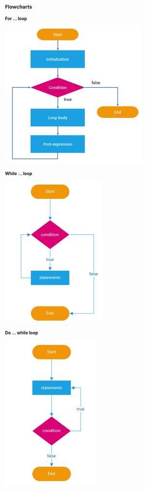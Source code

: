 ### Flowcharts
#### For ... loop
![for ... loop](/images/for-loop.png)

#### While ... loop
![while ... loop](/images/while-loop.png)

#### Do ... while loop
![do ... while loop](/images/do-while-loop.png)

